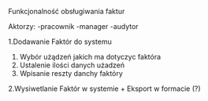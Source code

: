 Funkcjonalność obsługiwania faktur

Aktorzy: 
-pracownik 
-manager
-audytor

1.Dodawanie Faktór do systemu
   1. Wybór użądzeń jakich ma dotyczyc faktóra 
   2. Ustalenie ilości danych użadzeń
   3. Wpisanie reszty danchy faktóry

2.Wysiwetlanie Faktór w systemie + Eksport w formacie (?)
